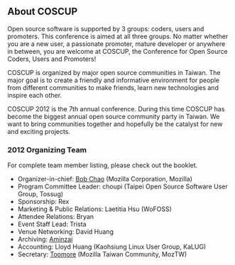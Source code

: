 ## About COSCUP

Open source software is supported by 3 groups: coders, users and promoters. This conference is aimed at all three groups. No matter whether you are a new user, a passionate promoter, mature developer or anywhere in between, you are welcome at COSCUP, the Conference for Open Source Coders, Users and Promoters!

COSCUP is organized by major open source communities in Taiwan. The major goal is to create a friendly and informative environment for people from different communities to make friends, learn new technologies and inspire each other.

COSCUP 2012 is the 7th annual conference. During this time COSCUP has become the biggest annual open source community party in Taiwan. We want to bring communities together and hopefully be the catalyst for new and exciting projects.

### 2012 Organizing Team

For complete team member listing, please check out the booklet.

* Organizer-in-chief: [Bob Chao](http://blog.bobchao.net/) (Mozilla Corporation, Mozilla)
* Program Committee Leader: choupi (Taipei Open Source Software User Group, Tossug)
* Sponsorship: Rex
* Marketing & Public Relations: Laetitia Hsu (WoFOSS)
* Attendee Relations: Bryan
* Event Staff Lead: Trista
* Venue Networking: David Huang
* Archiving: [Aminzai](http://aminzai.net/)
* Accounting: Lloyd Huang (Kaohsiung Linux User Group, KaLUG)
* Secretary: [Toomore](http://blog.toomore.net/) (Mozilla Taiwan Community, MozTW)

